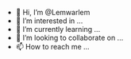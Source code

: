 - 👋 Hi, I’m @Lemwarlem
- 👀 I’m interested in ...
- 🌱 I’m currently learning ...
- 💞️ I’m looking to collaborate on ...
- 📫 How to reach me ...

<!---
Lemwarlem/Lemwarlem is a ✨ special ✨ repository because its `README.md` (this file) appears on your GitHub profile.
You can click the Preview link to take a look at your changes.
--->
